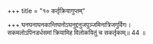+++
title = "१० कर्तृक्रियागुप्तम्"

+++
घनघनाघनकान्तिघनोऽघनुद्दनुजपुञ्जमिनात्रिजगुर्विगः।  
सकमलोऽपिनडर्धसमां क्रियामिह विलोकयितुं च सकर्तृकाम्॥ 44 ॥  

[^44]: घनः सान्द्रः स चासौ घनाघनः पर्जन्यश्च तस्य कान्तिस्तद्वत् घनः सुन्दरः. घनवत्सुन्दर इत्यर्थः. तथा अघनुत् अघहन्ता. इनः सूर्यः अत्रिजश्चन्द्रः तावेव गावौ नेत्रयुग्मे यस्य सः. तथा विना गरुडेन गच्छतीति 'विगः’ कमलया लक्ष्म्या सह वर्तते इति. अतः विष्णुः रामावतारे कृष्णावतारे च दनुजपुञ्जं दैत्यनिचयं 'अपिनट्’ चूर्णितवान्. अत्र श्लोके सकर्तृकां कर्त्रा सह वर्तमानां क्रियां क्रियापदं विलोकयितुं अर्धसमां अर्धवर्षं ददामीति श्लोककर्ता प्रतिज्ञां करोति.

